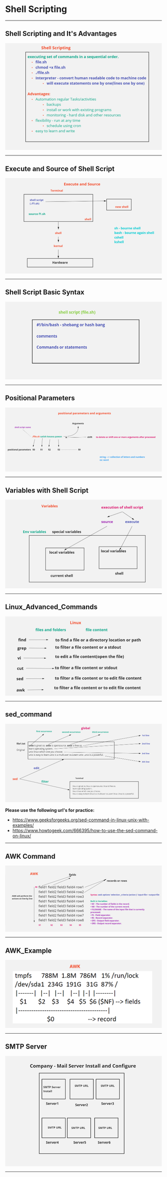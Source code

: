 # Shell Scripting

---
## Shell Scripting and It's Advantages

<img src="shellscripting_advantages.PNG"/>

---
## Execute and Source of Shell Script 

<img src="ShellScript_Execute_Source.PNG"/>

---
## Shell Script Basic Syntax

<img src="shellscript_syntax.PNG"/>

---
## Positional Parameters

<img src="PositionalParameters.PNG"/>

---
## Variables with Shell Script

<img src="VariableswithShellscript.PNG"/>

---
## Linux_Advanced_Commands

<img src="Linux_Advanced_Commands.PNG"/>

---
## sed_command

<img src="sed_command.PNG"/>

**Please use the following url's for practice:**

- https://www.geeksforgeeks.org/sed-command-in-linux-unix-with-examples/
- https://www.howtogeek.com/666395/how-to-use-the-sed-command-on-linux/

---
## AWK Command

<img src="AWK.PNG"/>

---
## AWK_Example

<img src="AWK_Example.PNG"/>

---
## SMTP Server

<img src="SMTPServer.PNG"/>

---
